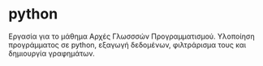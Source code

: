 # python

Εργασία για το μάθημα Αρχές Γλωσσσών Προγραμματισμού.
Υλοποίηση προγράμματος σε python, εξαγωγή δεδομένων, φιλτράρισμα τους και δημιουργία γραφημάτων.
